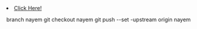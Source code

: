 

<li><a href="Github.html">Click Here!</a></li>

branch nayem
git checkout nayem
git push --set -upstream origin nayem
